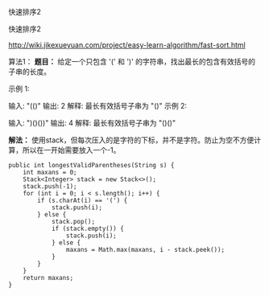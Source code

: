 快速排序2

快速排序2

http://wiki.jikexueyuan.com/project/easy-learn-algorithm/fast-sort.html

算法1：
**题目：**
给定一个只包含 '(' 和 ')' 的字符串，找出最长的包含有效括号的子串的长度。

示例 1:

输入: "(()"
输出: 2
解释: 最长有效括号子串为 "()"
示例 2:

输入: ")()())"
输出: 4
解释: 最长有效括号子串为 "()()"

**解法：**
使用stack，但每次压入的是字符的下标，并不是字符。防止为空不方便计算，所以在一开始需要放入一个-1。
```
public int longestValidParentheses(String s) {
	int maxans = 0;
    Stack<Integer> stack = new Stack<>();
    stack.push(-1);
    for (int i = 0; i < s.length(); i++) {
		if (s.charAt(i) == '(') {
			stack.push(i);
        } else {
            stack.pop();
            if (stack.empty()) {
				stack.push(i);
            } else {
                maxans = Math.max(maxans, i - stack.peek());
            }
        }
    }
    return maxans;
}
```